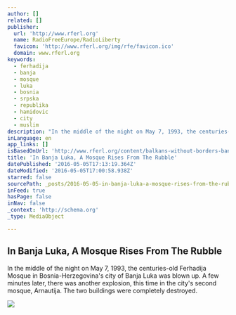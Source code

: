 ```yaml
---
author: []
related: []
publisher:
  url: 'http://www.rferl.org'
  name: RadioFreeEurope/RadioLiberty
  favicon: 'http://www.rferl.org/img/rfe/favicon.ico'
  domain: www.rferl.org
keywords:
  - ferhadija
  - banja
  - mosque
  - luka
  - bosnia
  - srpska
  - republika
  - hamidovic
  - city
  - muslim
description: "In the middle of the night on May 7, 1993, the centuries-old Ferhadija Mosque in Bosnia-Herzegovina's city of Banja Luka was blown up. A few minutes later, there was another explosion, this time in the city's second mosque, Arnautija. The two buildings were completely destroyed."
inLanguage: en
app_links: []
isBasedOnUrl: 'http://www.rferl.org/content/balkans-without-borders-banja-luka-mosque-reopened/27717823.html'
title: 'In Banja Luka, A Mosque Rises From The Rubble'
datePublished: '2016-05-05T17:13:19.364Z'
dateModified: '2016-05-05T17:00:58.938Z'
starred: false
sourcePath: _posts/2016-05-05-in-banja-luka-a-mosque-rises-from-the-rubble.md
inFeed: true
hasPage: false
inNav: false
_context: 'http://schema.org'
_type: MediaObject

---
```

<article style=""><h1>In Banja Luka, A Mosque Rises From The Rubble</h1><p>In the middle of the night on May 7, 1993, the centuries-old Ferhadija Mosque in Bosnia-Herzegovina's city of Banja Luka was blown up. A few minutes later, there was another explosion, this time in the city's second mosque, Arnautija. The two buildings were completely destroyed.</p><img src="http://gdb.rferl.org/9C81191B-4F25-45DD-9A9E-3E32BB87A9DA_mw1024_mh1024_s.jpg" /></article>